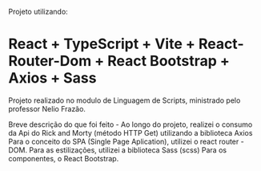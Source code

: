  Projeto utilizando:
 # React + TypeScript + Vite + React-Router-Dom + React Bootstrap + Axios + Sass 

 Projeto realizado no modulo de Linguagem de Scripts, ministrado pelo professor Nelio Frazão.



Breve descrição do que foi feito - 
  Ao longo do projeto, realizei o consumo da Api do Rick and Morty (método HTTP Get) utilizando a biblioteca Axios
  Para o conceito do SPA (Single Page Aplication), utilizei o react  router - DOM.
  Para as estilizações, utilizei a biblioteca Sass (scss)
  Para os componentes, o React Bootstrap. 
  




